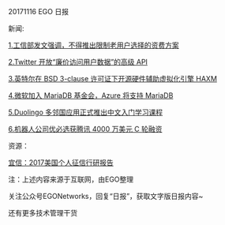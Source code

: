 20171116 EGO 日报

新闻:

[1.工信部发文强调，不得推出限制老用户选择的资费方案](http://tech.qq.com/a/20171116/026562.htm)

[2.Twitter 开放“廉价访问用户数据”的高级 API](http://www.cnbeta.com/articles/soft/670407.htm)

[3.英特尔在 BSD 3-clause 许可证下开源硬件辅助虚拟化引擎 HAXM](http://www.solidot.org/story?sid=54520)

[4.微软加入 MariaDB 基金会，Azure 将支持 MariaDB](https://www.oschina.net/news/90649/microsoft-joins-the-mariadb-foundation)

[5.Duolingo 多邻国应用正式推出中文入门学习课程](https://news.cnblogs.com/n/582727/)

[6.机器人公司优必选获腾讯 4000 万美元 C 轮融资](http://tech.qq.com/a/20171116/033486.htm)

资源：

[宜信：2017美国个人征信行研报告](http://www.199it.com/archives/653807.html)

注：上述内容来源于互联网，由EGO整理

关注公众号EGONetworks，回复“日报”，获取文字版日报内容~

还有更多技术管理干货
